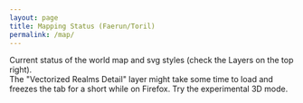 ```yaml
---
layout: page
title: Mapping Status (Faerun/Toril)
permalink: /map/
---
```

<script type="module" crossorigin src="{{ site.baseurl }}/assets/index-CHNfyuQL.js"></script>
<link rel="stylesheet" crossorigin href="{{ site.baseurl }}/assets/index-BGTASZuh.css">
<script src="https://cdn.jsdelivr.net/npm/cesium@1.117.0/Build/Cesium/Cesium.js"></script>

Current status of the world map and svg styles (check the Layers on the top right).<br>
The "Vectorized Realms Detail" layer might take some time to load and freezes the tab for a short while on Firefox. Try the experimental 3D mode.

<div id="map"></div>
<div id="mappad" style="height:800px"></div>